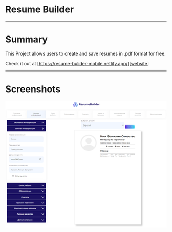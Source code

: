 # Resume Builder

---

# Summary

This Project allows users to create and save resumes in .pdf format for free.

Check it out at [https://resume-bulider-mobile.netlify.app/][website]

[website]: https://resume-bulider-mobile.netlify.app/

---

# Screenshots

![screenshot](./screenshot1.png)
